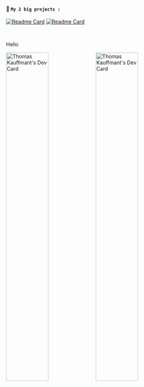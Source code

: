 #### **📜 ``My 2 big projects :``**<br>
[![Readme Card](https://github-readme-stats.vercel.app/api/pin/?username=Thomasperge&repo=GoodFarm-DiscordBot&show_owner=true&theme=dark)](https://github.com/thomasperge/GoodFarm-DiscordBot)
[![Readme Card](https://github-readme-stats.vercel.app/api/pin/?username=Thomasperge&repo=CryptoCurrency-Desktop-apps&show_owner=true&theme=dark)](https://github.com/thomasperge/CryptoCurrency-Desktop-apps)

<br>


<p float="left">
    <p>Hello</p>
    <img src="https://github-readme-stats.vercel.app/api?username=Thomasperge&theme=dark&show_icons=true" width="48%" alt="Thomas Kauffmant's Dev Card"/>
    <a href="https://app.daily.dev/Thomasperge"><img src="https://api.daily.dev/devcards/788a1841892f4fd7a87b6b8e29a83cc3.png?r=wup" width="48%" alt="Thomas Kauffmant's Dev Card"/></a>
</p>

<br>


